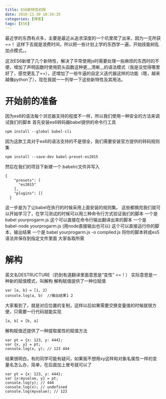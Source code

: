 ```yaml
---
title: ES6新特性初探
date: 2016-11-30 10:34:35
categories: [博客]
tags: [ES6]
---
```

最近学的东西有点多，主要是最近从追求深度的一个坑里爬了出来，因为一无所获==！
这样下去就是浪费时间，所以把一些计划上学的东西学一遍，开始技能树乱加点模式。。
<!-- more -->
这次ES6新增了几个新特性，解决了平常使用js时需要处理一些麻烦的东西时的不便，增加了声明函数时使用箭头函数这种更__清晰__的语法模式（我是没觉得哪里好了，感觉更乱了==），还增加了一些牛逼的自定义迭代器这样的功能（嗯，越来越像python了），现在我就一一列举一下这些新特性及其用法。
# 开始前的准备
因为es6的语法每个浏览器支持的程度不一样，所以我们使用一种安全的方法来调试我们的脚本
首先安装es6转码器babel提供的命令行工具
```
npm install --global babel-cli
```
因为这款工具对于es6的语法支持的不是很全，我们需要安装官方提供的转码规则集
```
npm install --save-dev babel-preset-es2015
```
然后在我们的项目下新建一个.babelrc文件并写入
```
{
    "presets": [
      "es2015"
    ],
    "plugins": []
  }
```
这一步是为了让babel在执行的时候采用上面安装的规则集。
这些都搞完我们就可以开始学习了，在学习测试的时候可以用三种命令行方式验证我们的脚本
一个是 babel yourprogarm.js
这个可以直接在命令行输出翻译出来的脚本
一个是 babel-node yourprogarm.js (用node直接输出也可以)
这个可以直接运行你的脚本，输出结果
一个是 babel yourprogarm.js -o compiled.js
将你的脚本转成es5语法并保存到指定文件里面
大家各取所需
# 解构
英文名DESTRUCTURE（扔到有道翻译里面意思是“变性” ==！）
实际意思是一种新的赋值模式，叫解构
解构赋值提供了一种位赋值
```
var [a, b] = [1, 2]
console.log(a, b)  //输出结果1 2
```
大家看到了，就是对应位置的复制，这样以后如果需要交换变量值的时候就很方便，只需要一行代码就能实现
```
[a, b] = [b, a]
```
解构赋值还提供了一种提取属性的赋值方法
```
var pt = {x: 123, y: 444};
var {x, y} = pt;
console.log(x, y); // 123 444
```
结果很明白，有的同学可能有疑问，如果我不想用xy这样和对象名属性一样的变量名怎么办，简单，在后面加上冒号就可以了
```
var pt = {x: 123, y: 444};
var {x:myvalue, y} = pt;
console.log(y); // 444
console.log(x); // undefined
console.log(myvalue); // 123
```